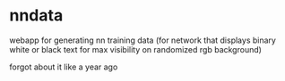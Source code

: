 # nndata
webapp for generating nn training data (for network that displays binary white or black text for max visibility on randomized rgb background)

forgot about it like a year ago
